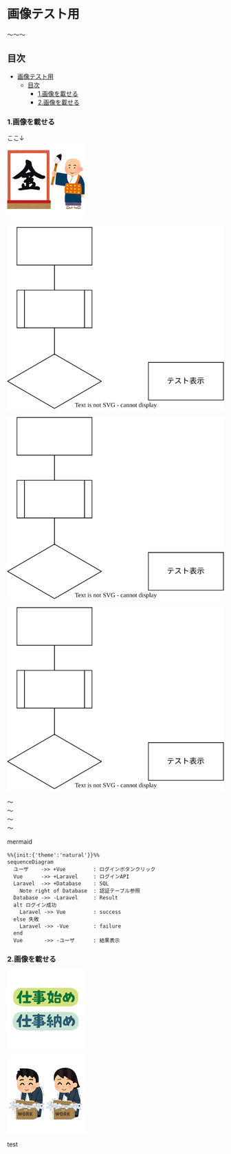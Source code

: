 # 画像テスト用

～～～

## 目次

- [画像テスト用](#画像テスト用)
  - [目次](#目次)
    - [1.画像を載せる](#1画像を載せる)
    - [2.画像を載せる](#2画像を載せる)

### 1.画像を載せる

ここ↓  
![kotoshi_kanji_2021_kin](https://github.com/obi1111/testMd/blob/main/image/kotoshi_kanji_2021_kin/kotoshi_kanji_2021_kin.png?raw=true)  

<img src = "https://github.com/obi1111/testMd/blob/main/image/test.drawio.svg?raw=true">

![drawio_test](https://github.com/obi1111/testMd/blob/main/image/test.drawio.svg?raw=true)

![draw_test](https://raw.githubusercontent.com/obi1111/testMd/refs/heads/main/image/test.drawio.svg)

～  
～  
～  
～  

mermaid

```mermaid
%%{init:{'theme':'natural'}}%%
sequenceDiagram
  ユーザ    ->> +Vue         : ログインボタンクリック
  Vue      ->> +Laravel     : ログインAPI
  Laravel  ->> +Database    : SQL
    Note right of Database  : 認証テーブル参照
  Database ->> -Laravel     : Result
  alt ログイン成功
    Laravel ->> Vue         : success
  else 失敗
    Laravel ->> -Vue        : failure
  end
  Vue       ->> -ユーザ      : 結果表示
```

### 2.画像を載せる

![text_company_shigoto_hajime_osame](https://github.com/obi1111/testMd/blob/main/image/text_company_shigoto_hajime_osame/text_company_shigoto_hajime_osame.jpg?raw=true)  

![thumbnail_work_shigoto_osame](https://github.com/obi1111/testMd/blob/main/image/thumbnail_work_shigoto_osame/thumbnail_work_shigoto_osame.jpg?raw=true)  

test
